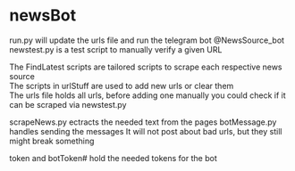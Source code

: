 # newsBot
run.py will update the urls file and run the telegram bot @NewsSource_bot  
newstest.py is a test script to manually verify a given URL  

The FindLatest scripts are tailored scripts to scrape each respective news source  
The scripts in urlStuff are used to add new urls or clear them  
The urls file holds all urls, before adding one manually you could check if it can be scraped via newstest.py  

scrapeNews.py ectracts the needed text from the pages
botMessage.py handles sending the messages
It will not post about bad urls, but they still might break something

token and botToken# hold the needed tokens for the bot
